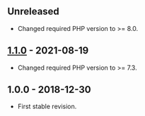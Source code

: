 ## Unreleased
- Changed required PHP version to >= 8.0.

## [1.1.0] - 2021-08-19
- Changed required PHP version to >= 7.3.

## 1.0.0 - 2018-12-30
- First stable revision.

[1.1.0]: https://github.com/themichaelhall/nicedump-twig/compare/v1.0.0...v1.1.0

